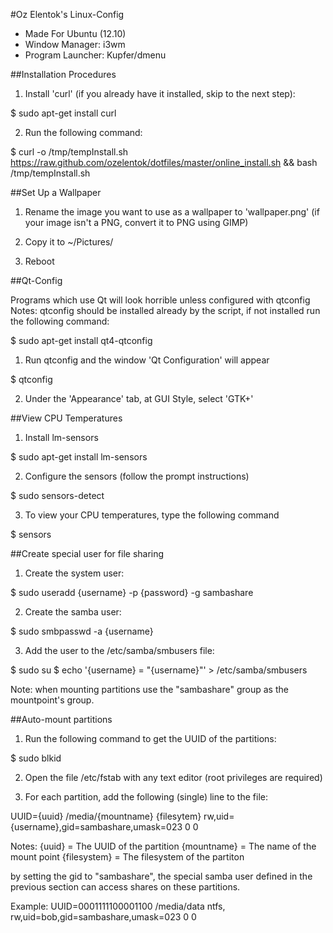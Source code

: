 #Oz Elentok's Linux-Config

- Made For Ubuntu (12.10)
- Window Manager: i3wm
- Program Launcher: Kupfer/dmenu

##Installation Procedures

1. Install 'curl' (if you already have it installed, skip to the next step):

  $ sudo apt-get install curl

2. Run the following command:
	
  $ curl -o /tmp/tempInstall.sh https://raw.github.com/ozelentok/dotfiles/master/online_install.sh && bash /tmp/tempInstall.sh

##Set Up a Wallpaper

1. Rename the image you want to use as a wallpaper to 'wallpaper.png'
(if your image isn't a PNG, convert it to PNG using GIMP)

2. Copy it to ~/Pictures/

3. Reboot

##Qt-Config

Programs which use Qt will look horrible unless configured with qtconfig
Notes: qtconfig should be installed already by the script, if not installed run
the following command:

  $ sudo apt-get install qt4-qtconfig

1. Run qtconfig and the window 'Qt Configuration' will appear
	
  $ qtconfig

2. Under the 'Appearance' tab, at GUI Style, select 'GTK+'

##View CPU Temperatures

1. Install lm-sensors

  $ sudo apt-get install lm-sensors

2. Configure the sensors (follow the prompt instructions)

  $ sudo sensors-detect

3. To view your CPU temperatures, type the following command

  $ sensors

##Create special user for file sharing

1. Create the system user: 

  $ sudo useradd {username} -p {password} -g sambashare

2. Create the samba user:

  $ sudo smbpasswd -a {username}

3. Add the user to the /etc/samba/smbusers file:
  
  $ sudo su
  $ echo '{username} = "{username}"' > /etc/samba/smbusers

Note: when mounting partitions use the "sambashare" group as the mountpoint's group.

##Auto-mount partitions

1. Run the following command to get the UUID of the partitions:

  $ sudo blkid

2. Open the file /etc/fstab with any text editor (root privileges are required)

3. For each partition, add the following (single) line to the file:

UUID={uuid} /media/{mountname} {filesytem} rw,uid={username},gid=sambashare,umask=023 0 0

Notes:
{uuid} = The UUID of the partition
{mountname} = The name of the mount point
{filesystem} = The filesystem of the partiton

by setting the gid to "sambashare", the special samba user defined in the previous section can access shares on these partitions.

Example:
UUID=0001111100001100  /media/data ntfs, rw,uid=bob,gid=sambashare,umask=023 0 0
